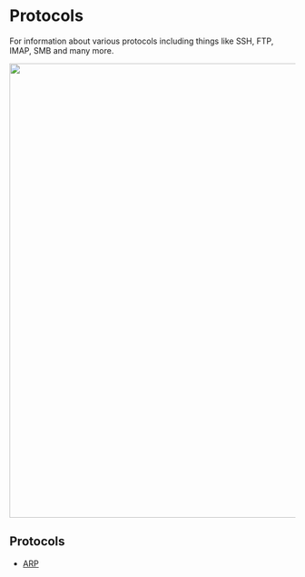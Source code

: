 # Protocols

For information about various protocols including things like SSH, FTP, IMAP, SMB and many more.

<img src="../assets/images/hackcat.gif" width="800">

## Protocols

- [ARP](../docs/networking/arp.md)
